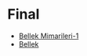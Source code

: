 # Final

- [Bellek Mimarileri-1](./Ders%20%C4%B0%C3%A7eri%C4%9Fi/Final/Bellek%20Mimarileri-1.pdf)
- [Bellek](./Ders%20%C4%B0%C3%A7eri%C4%9Fi/Final/Bellek.pdf)
